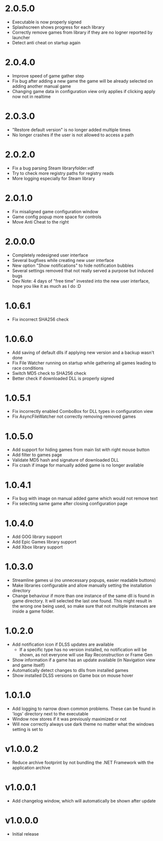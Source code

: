﻿# 2.0.5.0
* Executable is now properly signed
* Splashscreen shows progress for each library
* Correctly remove games from library if they are no logner reported by launcher
* Detect anti cheat on startup again

# 2.0.4.0
* Improve speed of game gather step
* Fix bug after adding a new game the game will be already selected on adding another manual game
* Changing game data in configuration view only applies if clicking apply now not in realtime

# 2.0.3.0
* "Restore default version" is no longer added multiple times
* No longer crashes if the user is not allowed to access a path

# 2.0.2.0
* Fix a bug parsing Steam libraryfolder.vdf
* Try to check more registry paths for registry reads
* More logging especially for Steam library

# 2.0.1.0
* Fix misaligned game configuration window
* Game config popup more space for controls
* Move Anti Cheat to the right

# 2.0.0.0
* Completely redesigned user interface
* Several bugfixes while creating new user interface
* New option "Show notifications" to hide notification bubbles
* Several settings removed that not really served a purpose but induced bugs
* Dev Note: 4 days of "free time" invested into the new user interface, hope you like it as much as I do :D

# 1.0.6.1
* Fix incorrect SHA256 check

# 1.0.6.0
* Add saving of default dlls if applying new version and a backup wasn't done
* Fix File Watcher running on startup while gathering all games leading to race conditions
* Switch MD5 check to SHA256 check
* Better check if downloaded DLL is properly signed

# 1.0.5.1
* Fix incorrectly enabled ComboBox for DLL types in configuration view
* Fix AsyncFileWatcher not correctly removing removed games

# 1.0.5.0
* Add support for hiding games from main list with right mouse button
* Add filter to games page
* Validate MD5 hash and signature of downloaded DLL
* Fix crash if image for manually added game is no longer available

# 1.0.4.1
* Fix bug with image on manual added game which would not remove text
* Fix selecting same game after closing configuration page

# 1.0.4.0
* Add GOG library support
* Add Epic Games library support
* Add Xbox library support

# 1.0.3.0
* Streamline games ui (no unnecessary popups, easier readable buttons)
* Make libraries configurable and allow manually setting the installation directory
* Change behaviour if more than one instance of the same dll is found in game directory. It will selected the last one found. This might result in the wrong one being used, so make sure that not multiple instances are inside a game folder.

# 1.0.2.0
* Add notification icon if DLSS updates are available
	* If a specific type has no version installed, no notification will be shown, as not everyone will use Ray Reconstruction or Frame Gen
* Show information if a game has an update available (in Navigation view and game itself)
* Automatically detect changes to dlls from installed games
* Show installed DLSS versions on Game box on mouse hover

# 1.0.1.0
* Add logging to narrow down common problems. These can be found in 'logs' directory next to the executable
* Window now stores if it was previously maximized or not
* Will now correctly always use dark theme no matter what the windows setting is set to

# v1.0.0.2
* Reduce archive footprint by not bundling the .NET Framework with the application archive

# v1.0.0.1
* Add changelog window, which will automatically be shown after update

# v1.0.0.0
* Initial release